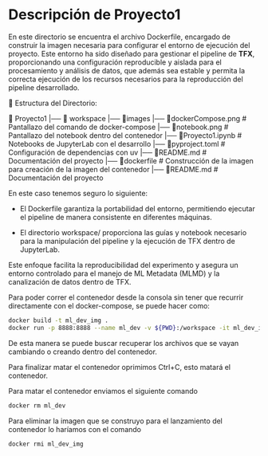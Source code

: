 # Descripción de Proyecto1

En este directorio se encuentra el archivo Dockerfile, encargado de construir la imagen necesaria para configurar el entorno de ejecución del proyecto. Este entorno ha sido diseñado para gestionar el pipeline de **TFX**, proporcionando una configuración reproducible y aislada para el procesamiento y análisis de datos, que además sea estable y permita la correcta ejecución de los recursos necesarios para la reproducción del pipeline desarrollado.

📂 Estructura del Directorio:

📁 Proyecto1 
|── 📁 workspace
    |── 📁images
        |── 📄dockerCompose.png     # Pantallazo del comando de docker-compose
        |── 📄notebook.png          # Pantallazo del notebook dentro del contenedor
    |── 📄Proyecto1.ipynb           # Notebooks de JupyterLab con el desarrollo
    |── 📄pyproject.toml            # Configuración de dependencias con uv
    |── 📄README.md                 # Documentación del proyecto
|── 📄dockerfile                    # Construcción de la imagen para creación de la imagen del contenedor
|── 📄README.md                     # Documentación del proyecto

En este caso tenemos seguro lo siguiente:  

-   El Dockerfile garantiza la portabilidad del entorno, permitiendo ejecutar el pipeline de manera consistente en diferentes máquinas.

-   El directorio workspace/ proporciona las guías y notebook necesario para la manipulación del pipeline y la ejecución de TFX dentro de JupyterLab.

Este enfoque facilita la reproducibilidad del experimento y asegura un entorno controlado para el manejo de ML Metadata (MLMD) y la canalización de datos dentro de TFX. 

Para poder correr el contenedor desde la consola sin tener que recurrir directamente con el docker-compose, se puede hacer como:

```Bash
docker build -t ml_dev_img .
docker run -p 8888:8888 --name ml_dev -v ${PWD}:/workspace -it ml_dev_img
```

De esta manera se puede buscar recuperar los archivos que se vayan cambiando o creando dentro del contenedor.

Para finalizar matar el contenedor oprimimos Ctrl+C, esto matará el contenedor.

Para matar el contenedor enviamos el siguiente comando 

```Bash 
docker rm ml_dev
```

Para eliminar la imagen que se construyo para el lanzamiento del contenedor lo haríamos con el comando 

```Bash
docker rmi ml_dev_img
```